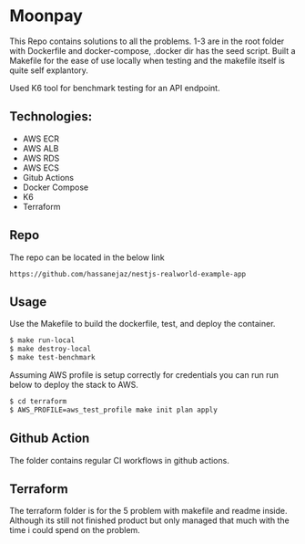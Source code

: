 # Moonpay
This Repo contains solutions to all the problems. 1-3 are in the root folder with Dockerfile and docker-compose, .docker dir has the seed script. Built a Makefile for the ease of use locally when testing and the makefile itself is quite self explantory. 

Used K6 tool for benchmark testing for an API endpoint.


## Technologies:
- AWS ECR
- AWS ALB
- AWS RDS
- AWS ECS
- Gitub Actions
- Docker Compose
- K6
- Terraform

## Repo

The repo can be located in the below link

```
https://github.com/hassanejaz/nestjs-realworld-example-app
```

## Usage

Use the Makefile to build the dockerfile, test, and deploy the container.

```Bash
$ make run-local
$ make destroy-local
$ make test-benchmark 
```
Assuming AWS profile is setup correctly for credentials you can run run below to deploy the stack to AWS.

```Bash
$ cd terraform
$ AWS_PROFILE=aws_test_profile make init plan apply
```

## Github Action

The folder contains regular CI workflows in github actions. 


## Terraform

The terraform folder is for the 5 problem with makefile and readme inside. Although its still not finished product but only managed that much with the time i could spend on the problem.
